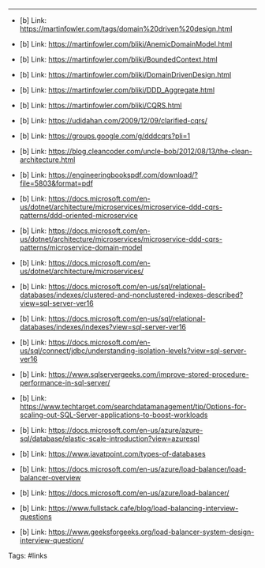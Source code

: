 ***
- [b] Link: https://martinfowler.com/tags/domain%20driven%20design.html

- [b] Link: https://martinfowler.com/bliki/AnemicDomainModel.html

- [b] Link: https://martinfowler.com/bliki/BoundedContext.html

- [b] Link: https://martinfowler.com/bliki/DomainDrivenDesign.html

- [b] Link: https://martinfowler.com/bliki/DDD_Aggregate.html

- [b] Link: https://martinfowler.com/bliki/CQRS.html

- [b] Link: https://udidahan.com/2009/12/09/clarified-cqrs/

- [b] Link: https://groups.google.com/g/dddcqrs?pli=1

- [b] Link: https://blog.cleancoder.com/uncle-bob/2012/08/13/the-clean-architecture.html

- [b] Link: https://engineeringbookspdf.com/download/?file=5803&format=pdf

- [b] Link: https://docs.microsoft.com/en-us/dotnet/architecture/microservices/microservice-ddd-cqrs-patterns/ddd-oriented-microservice

- [b] Link: https://docs.microsoft.com/en-us/dotnet/architecture/microservices/microservice-ddd-cqrs-patterns/microservice-domain-model

- [b] Link: https://docs.microsoft.com/en-us/dotnet/architecture/microservices/

- [b] Link: https://docs.microsoft.com/en-us/sql/relational-databases/indexes/clustered-and-nonclustered-indexes-described?view=sql-server-ver16

- [b] Link: https://docs.microsoft.com/en-us/sql/relational-databases/indexes/indexes?view=sql-server-ver16

- [b] Link: https://docs.microsoft.com/en-us/sql/connect/jdbc/understanding-isolation-levels?view=sql-server-ver16

- [b] Link: https://www.sqlservergeeks.com/improve-stored-procedure-performance-in-sql-server/

- [b] Link: https://www.techtarget.com/searchdatamanagement/tip/Options-for-scaling-out-SQL-Server-applications-to-boost-workloads

- [b] Link: https://docs.microsoft.com/en-us/azure/azure-sql/database/elastic-scale-introduction?view=azuresql

- [b] Link: https://www.javatpoint.com/types-of-databases

- [b] Link: https://docs.microsoft.com/en-us/azure/load-balancer/load-balancer-overview

- [b] Link: https://docs.microsoft.com/en-us/azure/load-balancer/

- [b] Link: https://www.fullstack.cafe/blog/load-balancing-interview-questions

- [b] Link: https://www.geeksforgeeks.org/load-balancer-system-design-interview-question/



Tags: #links

